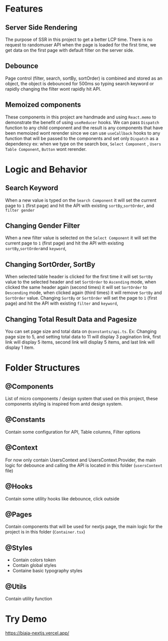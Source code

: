 # Features

## Server Side Rendering

The purpose of SSR in this project to get a better LCP time.
There is no request to randomuser API when the page is loaded for the first time, we get data on the first page
with default filter on the server side.

## Debounce

Page control (filter, search, sortBy, sortOrder) is combined and stored as an object, the object is debounced for 500ms
so typing search keyword or rapidly changing the filter wont rapidly hit API.

## Memoized components

These components in this project are handmade and using `React.memo` to demonstrate the benefit of using `useReducer` hooks.
We can pass `Dispatch` function to any child component and the result is any components that have been memoized wont rerender since we can use `useCallback` hooks to any function that will be passed to the components and set only `Dispatch` as a dependency ex:
when we type on the search box, `Select Component` , `Users Table Component`, `Button` wont rerender.

# Logic and Behavior

## Search Keyword

When a new value is typed on the `Search Component` it will set the current page to `1` (first page)
and hit the API with existing `sortBy`,`sortOrder`, and `filter gender`

## Changing Gender Filter

When a new filter value is selected on the `Select Component` it will set the current page to `1` (first page)
and hit the API with existing `sortBy`,`sortOrder`and `keyword`,

## Changing SortOrder, SortBy

When selected table header is clicked for the first time it will set `SortBy` value to the selected header and set `SortOrder` to `Ascending` mode, when clicked the same header again (second times) it will set `SortOrder` to `Descending` mode, when clicked again (third times) it will remove `SortBy` and `SortOrder` value. Changing `SortBy` or `SortOrder` will set the page to `1` (first page) and hit the API with existing `filter` and `keyword`,

## Changing Total Result Data and Pagesize
You can set page size and total data on `@constants/api.ts`. Ex: Changing page size to 5, and setting total data to 11 will display
3 pagination link, first link will display 5 items, second link will display 5 items, and last link will display 1 item.


# Folder Structures

## @Components
List of micro components / design system that used on this project, these components styling is inspired from antd design system.

## @Constants
Contain some configuration for API, Table columns, Filter options

## @Context
For now only contain UsersContext and UsersContext.Provider, the main logic for debounce and calling the API is located
in this folder (`usersContext` file)

## @Hooks
Contain some utility hooks like debounce, click outside

## @Pages
Contain components that will be used for nextjs page, the main logic for the project is in this folder (`Container.tsx`)

## @Styles
- Contain colors token
- Contain global styles
- Containe basic typography styles

## @Utils
Contain utility function

# Try Demo
https://biaja-nextjs.vercel.app/
